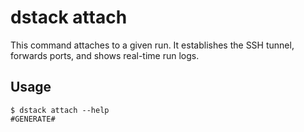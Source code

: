 # dstack attach

This command attaches to a given run. It establishes the SSH tunnel, forwards ports, and shows real-time run logs.

## Usage

<div class="termy">

```shell
$ dstack attach --help
#GENERATE#
```

</div>

[//]: # (TODO: Provide examples)